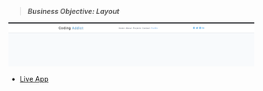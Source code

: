 > **_Business Objective: Layout_**

<img src="notes/app.png" width="500">

- [Live App](https://react-vite-projects-11-navbar.netlify.app/)
